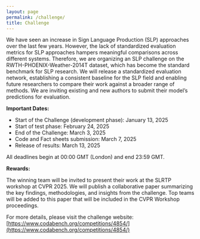 ```yaml
---
layout: page
permalink: /challenge/
title: Challenge
---
```


We have seen an increase in Sign Language Production (SLP) approaches over the last few years. However, the lack of standardized evaluation metrics for SLP approaches hampers meaningful comparisons across different systems. Therefore, we are organizing an SLP challenge on the RWTH-PHOENIX-Weather-2014T dataset, which has become the standard benchmark for SLP research. We will release a standardized evaluation network, establishing a consistent baseline for the SLP field and enabling future researchers to compare their work against a broader range of methods.  We are inviting existing and new authors to submit their model’s predictions for evaluation. 

**Important Dates:**
- Start of the Challenge (development phase): January 13, 2025 
- Start of test phase: February 24, 2025 
- End of the Challenge: March 3, 2025 
- Code and Fact sheets submission: March 7, 2025 
- Release of results: March 13, 2025

All deadlines begin at 00:00 GMT (London) and end 23:59 GMT.

**Rewards:**

The winning team will be invited to present their work at the SLRTP workshop at CVPR 2025. We will publish a collaborative paper summarizing the key findings, methodologies, and insights from the challenge. Top teams will be added to this paper that will be included in the CVPR Workshop proceedings.

For more details, please visit the challenge website: [https://www.codabench.org/competitions/4854/](https://www.codabench.org/competitions/4854/) 
